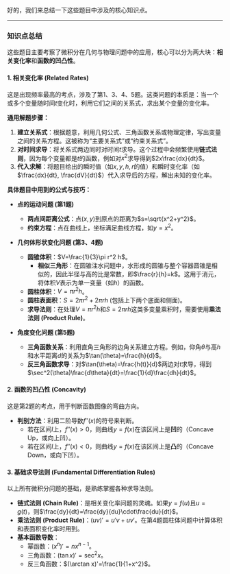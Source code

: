 好的，我们来总结一下这些题目中涉及的核心知识点。

---

### 知识点总结

这些题目主要考察了微积分在几何与物理问题中的应用，核心可以分为两大块：**相关变化率**和**函数的凹凸性**。

#### 1. 相关变化率 (Related Rates)

这是出现频率最高的考点，涉及了第1、3、4、5题。这类问题的本质是：当一个或多个变量随时间$t$变化时，利用它们之间的关系式，求出某个变量的变化率。

**通用解题步骤：**

1.  **建立关系式**：根据题意，利用几何公式、三角函数关系或物理定律，写出变量之间的关系方程。这被称为“主要关系式”或“约束关系式”。
2.  **对时间求导**：将关系式两边同时对时间$t$求导。这个过程中会频繁使用**链式法则**，因为每个变量都是$t$的函数，例如对$x^2$求导得到$2x\frac{dx}{dt}$。
3.  **代入求解**：将题目给出的瞬时值（如$x, y, h, r$的值）和瞬时变化率（如$\frac{dx}{dt}, \frac{dV}{dt}$）代入求导后的方程，解出未知的变化率。

**具体题目中用到的公式与技巧：**

*   **点的运动问题 (第1题)**
    *   **两点间距离公式**：点$(x,y)$到原点的距离为$s=\sqrt{x^2+y^2}$。
    *   **约束方程**：点在曲线上，坐标满足曲线方程，如$y=x^2$。

*   **几何体形状变化问题 (第3、4题)**
    *   **圆锥体积**：$V=\frac{1}{3}\pi r^2 h$。
        *   **相似三角形**：在圆锥注水问题中，水形成的圆锥与整个容器圆锥是相似的，因此半径与高的比是常数，即$\frac{r}{h}=k$。这用于消元，将体积$V$表示为单一变量（如$h$）的函数。
    *   **圆柱体积**：$V=\pi r^2 h$。
    *   **圆柱表面积**：$S=2\pi r^2+2\pi rh$ (包括上下两个底面和侧面)。
    *   **求导法则**：在处理$V=\pi r^2 h$和$S=2\pi rh$这类多变量乘积时，需要使用**乘法法则 (Product Rule)**。

*   **角度变化问题 (第5题)**
    *   **三角函数关系**：利用直角三角形的边角关系建立方程。例如，仰角$\theta$与高$h$和水平距离$d$的关系为$\tan(\theta)=\frac{h}{d}$。
    *   **反三角函数求导**：对$\tan(\theta)=\frac{h(t)}{d}$两边对$t$求导，得到$\sec^2(\theta)\frac{d\theta}{dt}=\frac{1}{d}\frac{dh}{dt}$。

#### 2. 函数的凹凸性 (Concavity)

这是第2题的考点，用于判断函数图像的弯曲方向。

*   **判别方法**：利用二阶导数$f''(x)$的符号来判断。
    *   若在区间$I$上，$f''(x)>0$，则曲线$y=f(x)$在该区间上是**凹**的（Concave Up，或向上凹）。
    *   若在区间$I$上，$f''(x)<0$，则曲线$y=f(x)$在该区间上是**凸**的（Concave Down，或向下凹）。

#### 3. 基础求导法则 (Fundamental Differentiation Rules)

以上所有微积分问题的基础，是熟练掌握各种求导法则。

*   **链式法则 (Chain Rule)**：是相关变化率问题的灵魂。如果$y=f(u)$且$u=g(t)$，则$\frac{dy}{dt}=\frac{dy}{du}\cdot\frac{du}{dt}$。
*   **乘法法则 (Product Rule)**：$(uv)'=u'v+uv'$。在第4题圆柱体问题中计算体积和表面积变化率时用到。
*   **基本函数导数**：
    *   幂函数：$(x^n)'=nx^{n-1}$。
    *   三角函数：$(\tan x)'=\sec^2 x$。
    *   反三角函数：$(\arctan x)'=\frac{1}{1+x^2}$。